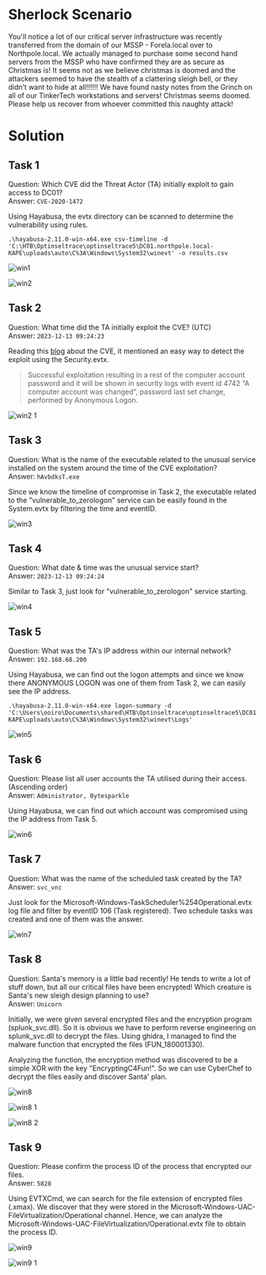 # Sherlock Scenario
You'll notice a lot of our critical server infrastructure was recently transferred from the domain of our MSSP - Forela.local over to Northpole.local. We actually managed to purchase some second hand servers from the MSSP who have confirmed they are as secure as Christmas is! It seems not as we believe christmas is doomed and the attackers seemed to have the stealth of a clattering sleigh bell, or they didn’t want to hide at all!!!!!! We have found nasty notes from the Grinch on all of our TinkerTech workstations and servers! Christmas seems doomed. Please help us recover from whoever committed this naughty attack!

# Solution
## Task 1 
Question: Which CVE did the Threat Actor (TA) initially exploit to gain access to DC01?
<br>Answer: `CVE-2020-1472`

Using Hayabusa, the evtx directory can be scanned to determine the vulnerability using rules.

```
.\hayabusa-2.11.0-win-x64.exe csv-timeline -d 'C:\HTB\Optinseltrace\optinseltrace5\DC01.northpole.local-KAPE\uploads\auto\C%3A\Windows\System32\winevt' -o results.csv
```

![win1](https://github.com/warlocksmurf/HTB-writeups/assets/121353711/6122cd2d-9ea2-4987-9111-6e23fbb4cd42)

![win2](https://github.com/warlocksmurf/HTB-writeups/assets/121353711/0ebb55bd-a1e0-4838-aff4-14f41c07d7f6)

## Task 2 
Question: What time did the TA initially exploit the CVE? (UTC)
<br>Answer: `2023-12-13 09:24:23`

Reading this [blog](https://0xbandar.medium.com/detecting-the-cve-2020-1472-zerologon-attacks-6f6ec0730a9e) about the CVE, it mentioned an easy way to detect the exploit using the Security.evtx.

> Successful exploitation resulting in a rest of the computer account password and it will be shown in security logs with event id 4742 “A computer account was changed”, password last set change, performed by Anonymous Logon.


![win2 1](https://github.com/warlocksmurf/HTB-writeups/assets/121353711/8307d503-2500-485b-9f84-9f20da3d1fed)

## Task 3
Question: What is the name of the executable related to the unusual service installed on the system around the time of the CVE exploitation?
<br>Answer: `hAvbdksT.exe`

Since we know the timeline of compromise in Task 2, the executable related to the "vulnerable_to_zerologon" service can be easily found in the System.evtx by filtering the time and eventID.

![win3](https://github.com/warlocksmurf/HTB-writeups/assets/121353711/e54e82e9-45ae-4e87-b078-7484cfeb94d0)

## Task 4 
Question: What date & time was the unusual service start?
<br>Answer: `2023-12-13 09:24:24`

Similar to Task 3, just look for "vulnerable_to_zerologon" service starting.

![win4](https://github.com/warlocksmurf/HTB-writeups/assets/121353711/6dc67f43-deb9-487f-bdd1-4f8b53488d6b)

## Task 5 
Question: What was the TA's IP address within our internal network?
<br>Answer: `192.168.68.200`

Using Hayabusa, we can find out the logon attempts and since we know there ANONYMOUS LOGON was one of them from Task 2, we can easily see the IP address.

```
.\hayabusa-2.11.0-win-x64.exe logon-summary -d 'C:\Users\ooiro\Documents\shared\HTB\Optinseltrace\optinseltrace5\DC01.northpole.local-KAPE\uploads\auto\C%3A\Windows\System32\winevt\Logs'
```

![win5](https://github.com/warlocksmurf/HTB-writeups/assets/121353711/354b98c3-4f46-4448-b0e3-254c443e2244)

## Task 6 
Question: Please list all user accounts the TA utilised during their access. (Ascending order)
<br>Answer: `Administrator, Bytesparkle`

Using Hayabusa, we can find out which account was compromised using the IP address from Task 5.

![win6](https://github.com/warlocksmurf/HTB-writeups/assets/121353711/676b3958-cdf9-4c7e-9a14-0a66b0fd443a)

## Task 7 
Question: What was the name of the scheduled task created by the TA?
<br>Answer: `svc_vnc`

Just look for the Microsoft-Windows-TaskScheduler%254Operational.evtx log file and filter by eventID 106 (Task registered). Two schedule tasks was created and one of them was the answer.

![win7](https://github.com/warlocksmurf/HTB-writeups/assets/121353711/f517c46e-1397-4c9d-9741-706dc1b7a367)

## Task 8 
Question: Santa's memory is a little bad recently! He tends to write a lot of stuff down, but all our critical files have been encrypted! Which creature is Santa's new sleigh design planning to use?
<br>Answer: `Unicorn`

Initially, we were given several encrypted files and the encryption program (splunk_svc.dll). So it is obvious we have to perform reverse engineering on splunk_svc.dll to decrypt the files. Using ghidra, I managed to find the malware function that encrypted the files (FUN_180001330). 

Analyzing the function, the encryption method was discovered to be a simple XOR with the key "EncryptingC4Fun!". So we can use CyberChef to decrypt the files easily and discover Santa' plan.

![win8](https://github.com/warlocksmurf/HTB-writeups/assets/121353711/a665d12f-a6a4-46cd-8463-bf0f89f06fe7)

![win8 1](https://github.com/warlocksmurf/HTB-writeups/assets/121353711/fbb5dac6-a162-421f-891b-63dcfd1c6267)

![win8 2](https://github.com/warlocksmurf/HTB-writeups/assets/121353711/4137037d-0797-4c1e-919b-7be3bded88b2)

## Task 9 
Question: Please confirm the process ID of the process that encrypted our files.
<br>Answer: `5828`

Using EVTXCmd, we can search for the file extension of encrypted files (.xmax). We discover that they were stored in the Microsoft-Windows-UAC-FileVirtualization/Operational channel. Hence, we can analyze the Microsoft-Windows-UAC-FileVirtualization/Operational.evtx file to obtain the process ID.

![win9](https://github.com/warlocksmurf/HTB-writeups/assets/121353711/c1c564be-85e9-4850-9c1b-34527c3094d2)

![win9 1](https://github.com/warlocksmurf/HTB-writeups/assets/121353711/7c5b26f8-53db-4cef-af70-f228c2ccd7c7)


